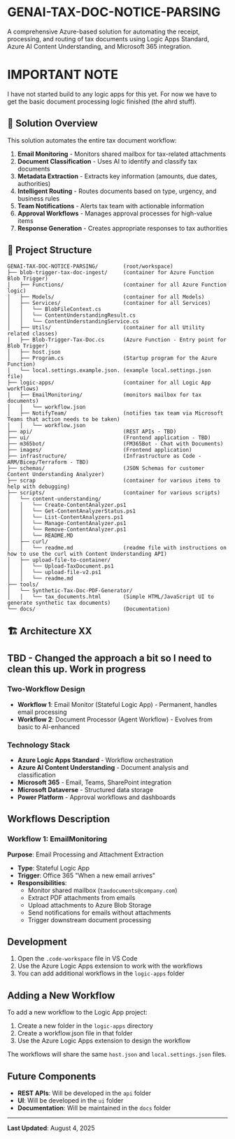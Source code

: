 # GENAI-TAX-DOC-NOTICE-PARSING

A comprehensive Azure-based solution for automating the receipt, processing, and routing of tax documents using Logic Apps Standard, Azure AI Content Understanding, and Microsoft 365 integration.

# IMPORTANT NOTE #
I have not started build to any logic apps for this yet.  For now we have to get the basic document processing logic finished (the ahrd stuff).

## 🎯 Solution Overview

This solution automates the entire tax document workflow:
1. **Email Monitoring** - Monitors shared mailbox for tax-related attachments
2. **Document Classification** - Uses AI to identify and classify tax documents
3. **Metadata Extraction** - Extracts key information (amounts, due dates, authorities)
4. **Intelligent Routing** - Routes documents based on type, urgency, and business rules
5. **Team Notifications** - Alerts tax team with actionable information
6. **Approval Workflows** - Manages approval processes for high-value items
7. **Response Generation** - Creates appropriate responses to tax authorities

## 📁 Project Structure

```
GENAI-TAX-DOC-NOTICE-PARSING/        (root/workspace)
├── blob-trigger-tax-doc-ingest/     (container for Azure Function Blob Trigger)
│   ├── Functions/                   (container for all Azure Function logic)
│   ├── Models/                      (container for all Models)
│   ├── Services/                    (container for all Services)
│   │   └── BlobFileContext.cs
│   │   └── ContentUnderstandingResult.cs
│   │   └── ContentUnderstandingService.cs
│   ├── Utils/                       (container for all Utility related classes)
│   ├── Blob-Trigger-Tax-Doc.cs      (Azure Function - Entry point for Blob Trigger)
│   ├── host.json   
│   ├── Program.cs                   (Startup program for the Azure Function)
│   └── local.settings.example.json. (example local.settings.json file)
├── logic-apps/                      (container for all Logic App workflows)
│   ├── EmailMonitoring/             (monitors mailbox for tax documents)
│   │   └── workflow.json
│   ├── NotifyTeam/                  (notifies tax team via Microsoft Teams that action needs to be taken)
│   │   └── workflow.json
├── api/                             (REST APIs - TBD)
├── ui/                              (Frontend application - TBD)
├── m365bot/                         (FM365Bot - Chat with Documents)
├── images/                          (Frontend application)
├── infrastructure/                  (Infrastructure as Code - ARM/Bicep/Terraform - TBD) 
├── schemas/                         (JSON Schemas for customer Content Understanding Analyzer)
├── scrap                            (container for various items to help with debugging)
├── scripts/                         (container for various scripts)
│   └── content-understanding/
│   │   └── Create-ContentAnalyzer.ps1   
│   │   └── Get-ContentAnalyzerStatus.ps1   
│   │   └── List-ContentAnalyzers.ps1
│   │   └── Manage-ContentAnalyzer.ps1
│   │   └── Remove-ContentAnalyzer.ps1
│   │   └── README.MD  
│   ├── curl/
│   │   └── readme.md                (readme file with instructions on how to use the curl with Content Understanding API)    
│   ├── upload-file-to-container/   
│   │   └── Upload-TaxDocument.ps1
│   │   └── upload-file-v2.ps1
│   │   └── readme.md  
├── tools/  
│   └── Synthetic-Tax-Doc-PDF-Generator/
│   │   └── tax_documents.html       (Simple HTML/JavaScript UI to generate synthetic tax documents)
└── docs/                            (Documentation)
```

## 🏗️ Architecture XX

## TBD - Changed the approach a bit so I need to clean this up. **Work in progress**

### Two-Workflow Design
- **Workflow 1**: Email Monitor (Stateful Logic App) - Permanent, handles email processing
- **Workflow 2**: Document Processor (Agent Workflow) - Evolves from basic to AI-enhanced

### Technology Stack
- **Azure Logic Apps Standard** - Workflow orchestration
- **Azure AI Content Understanding** - Document analysis and classification
- **Microsoft 365** - Email, Teams, SharePoint integration
- **Microsoft Dataverse** - Structured data storage
- **Power Platform** - Approval workflows and dashboards

##  Workflows Description

### Workflow 1: EmailMonitoring
**Purpose**: Email Processing and Attachment Extraction
- **Type**: Stateful Logic App
- **Trigger**: Office 365 "When a new email arrives"
- **Responsibilities**:
  - Monitor shared mailbox (`taxdocuments@company.com`)
  - Extract PDF attachments from emails
  - Upload attachments to Azure Blob Storage
  - Send notifications for emails without attachments
  - Trigger downstream document processing

## Development

1. Open the `.code-workspace` file in VS Code
2. Use the Azure Logic Apps extension to work with the workflows
3. You can add additional workflows in the `logic-apps` folder

## Adding a New Workflow

To add a new workflow to the Logic App project:

1. Create a new folder in the `logic-apps` directory
2. Create a workflow.json file in that folder
3. Use the Azure Logic Apps extension to design the workflow

The workflows will share the same `host.json` and `local.settings.json` files.

## Future Components

- **REST APIs**: Will be developed in the `api` folder
- **UI**: Will be developed in the `ui` folder
- **Documentation**: Will be maintained in the `docs` folder

---

**Last Updated**: August 4, 2025
